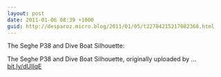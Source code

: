 ```yaml
---
layout: post
date: 2011-01-06 08:39 +1000
guid: http://desparoz.micro.blog/2011/01/05/t22784215217082368.html
---
```

The Seghe P38 and Dive Boat Silhouette: 

The Seghe P38 and Dive Boat Silhouette, originally uploaded by ... [bit.ly/dUIIqE](http://bit.ly/dUIIqE)
